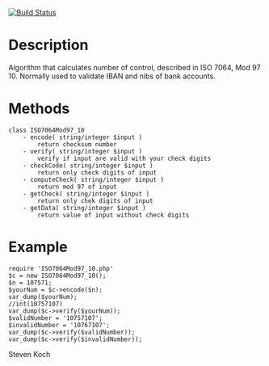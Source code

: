 [![Build Status](https://secure.travis-ci.org/stvkoch/ISO7064-Mod-97-10.png)](http://travis-ci.org/stvkoch/ISO7064-Mod-97-10)


Description
===========

Algorithm that calculates number of control, described in ISO 7064, Mod 97 10. Normally used to validate IBAN and nibs of bank accounts.


Methods
=======

    class ISO7064Mod97_10
        - encode( string/integer $input )
            return checksum number
        - verify( string/integer $input )
            verify if input are valid with your check digits
        - checkCode( string/integer $input )
            return only check digits of input
        - computeCheck( string/integer $input )
            return mod 97 of input
        - getCheck( string/integer $input )
            return only chek digits of input
        - getData( string/integer $input )
            return value of input without check digits

Example
=======

    require 'ISO7064Mod97_10.php'
    $c = new ISO7064Mod97_10();
    $n = 107571;
    $yourNum = $c->encode($n);
    var_dump($yourNum);
    //int(10757107)
    var_dump($c->verify($yourNum));
    $validNumber = '10757107';
    $invalidNumber = '10767107';
    var_dump($c->verify($validNumber));
    var_dump($c->verify($invalidNumber));


 <stvkoch at gmail.com> Steven Koch
